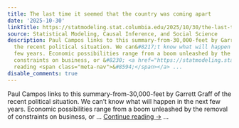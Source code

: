 ```yaml
---
title: The last time it seemed that the country was coming apart
date: '2025-10-30'
linkTitle: https://statmodeling.stat.columbia.edu/2025/10/30/the-last-time-it-seemed-to-people-that-the-country-was-coming-apart/
source: Statistical Modeling, Causal Inference, and Social Science
description: Paul Campos links to this summary-from-30,000-feet by Garrett Graff of
  the recent political situation. We can&#8217;t know what will happen in the next
  few years. Economic possibilities range from a boom unleashed by the removal of
  constraints on business, or &#8230; <a href="https://statmodeling.stat.columbia.edu/2025/10/30/the-last-time-it-seemed-to-people-that-the-country-was-coming-apart/">Continue
  reading <span class="meta-nav">&#8594;</span></a> ...
disable_comments: true
---
```

Paul Campos links to this summary-from-30,000-feet by Garrett Graff of the recent political situation. We can&#8217;t know what will happen in the next few years. Economic possibilities range from a boom unleashed by the removal of constraints on business, or &#8230; <a href="https://statmodeling.stat.columbia.edu/2025/10/30/the-last-time-it-seemed-to-people-that-the-country-was-coming-apart/">Continue reading <span class="meta-nav">&#8594;</span></a> ...